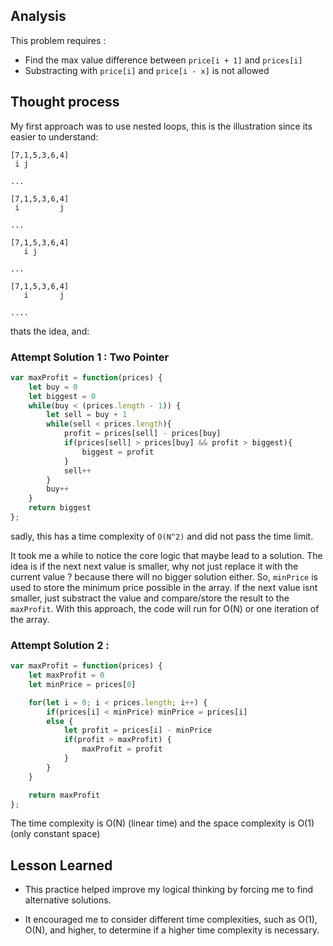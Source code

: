 ## Analysis

This problem requires :
- Find the max value difference between `price[i + 1]` and `prices[i]`
- Substracting with `price[i]` and `price[i - x]` is not allowed

## Thought process
My first approach was to use nested loops, this is the illustration since its easier to understand:

```
[7,1,5,3,6,4]
 i j

...

[7,1,5,3,6,4]
 i         j

...

[7,1,5,3,6,4]
   i j

...

[7,1,5,3,6,4]
   i       j

....
```

thats the idea, and:

### Attempt Solution 1 : Two Pointer
```js
var maxProfit = function(prices) { 
    let buy = 0
    let biggest = 0
    while(buy < (prices.length - 1)) {
        let sell = buy + 1
        while(sell < prices.length){
            profit = prices[sell] - prices[buy]
            if(prices[sell] > prices[buy] && profit > biggest){
                biggest = profit
            }
            sell++
        }
        buy++
    }
    return biggest
};
```
 
sadly, this has a time complexity of `O(N^2)` and did not pass the time limit. 
    
It took me a while to notice the core logic that maybe   lead to a solution. The idea is if the next next value is smaller, why not just replace it with the current value ? because there will no bigger solution either. So, `minPrice` is used to store the minimum price possible in the array. if the next value isnt smaller, just substract the value and compare/store the result to the `maxProfit`. With this approach, the code will run for O(N) or one iteration of the array.

### Attempt Solution 2 :    
```js
var maxProfit = function(prices) {
    let maxProfit = 0
    let minPrice = prices[0]

    for(let i = 0; i < prices.length; i++) {        
        if(prices[i] < minPrice) minPrice = prices[i]
        else {
            let profit = prices[i] - minPrice
            if(profit > maxProfit) {
                maxProfit = profit
            }
        }
    }

    return maxProfit
};
```

The time complexity is O(N) (linear time) and the space complexity is O(1) (only constant space)

## Lesson Learned

- This practice helped improve my logical thinking by forcing me to find alternative solutions.

- It encouraged me to consider different time complexities, such as O(1), O(N), and higher, to determine if a higher time complexity is necessary.
